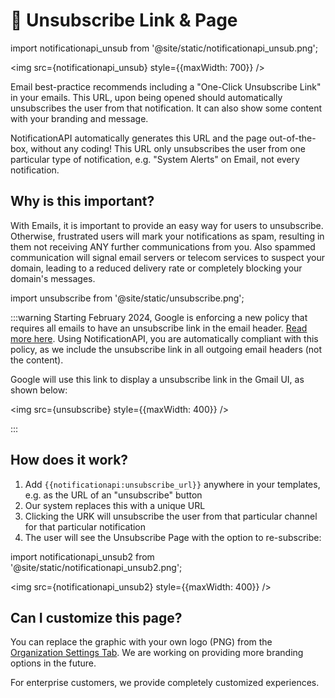 # 🙉 Unsubscribe Link & Page

import notificationapi_unsub from '@site/static/notificationapi_unsub.png';

<img src={notificationapi_unsub} style={{maxWidth: 700}} />

Email best-practice recommends including a "One-Click Unsubscribe Link" in your emails. This URL, upon being opened should automatically unsubscribes the user from that notification. It can also show some content with your branding and message.

NotificationAPI automatically generates this URL and the page out-of-the-box, without any coding! This URL only unsubscribes the user from one particular type of notification, e.g. "System Alerts" on Email, not every notification.

## Why is this important?

With Emails, it is important to provide an easy way for users to unsubscribe. Otherwise, frustrated users will mark your notifications as spam, resulting in them not receiving ANY further communications from you. Also spammed communication will signal email servers or telecom services to suspect your domain, leading to a reduced delivery rate or completely blocking your domain's messages.

import unsubscribe from '@site/static/unsubscribe.png';

:::warning
Starting February 2024, Google is enforcing a new policy that requires all emails to have an unsubscribe link in the email header. [Read more here](https://blog.google/products/gmail/gmail-security-authentication-spam-protection/). Using NotificationAPI, you are automatically compliant with this policy, as we include the unsubscribe link in all outgoing email headers (not the content).

Google will use this link to display a unsubscribe link in the Gmail UI, as shown below:

<img src={unsubscribe} style={{maxWidth: 400}} />

:::

## How does it work?

1. Add `{{notificationapi:unsubscribe_url}}` anywhere in your templates, e.g. as the URL of an "unsubscribe" button
2. Our system replaces this with a unique URL
3. Clicking the URK will unsubscribe the user from that particular channel for that particular notification
4. The user will see the Unsubscribe Page with the option to re-subscribe:

import notificationapi_unsub2 from '@site/static/notificationapi_unsub2.png';

<img src={notificationapi_unsub2} style={{maxWidth: 400}} />

## Can I customize this page?

You can replace the graphic with your own logo (PNG) from the [Organization Settings Tab](https://app.notificationapi.com/settings/organization). We are working on providing more branding options in the future.

For enterprise customers, we provide completely customized experiences.

